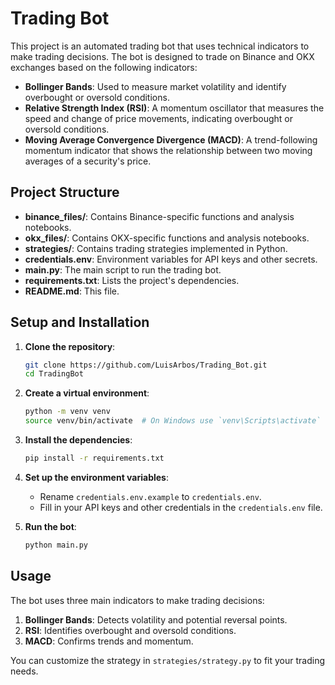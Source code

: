 # Trading Bot

This project is an automated trading bot that uses technical indicators to make trading decisions. The bot is designed to trade on Binance and OKX exchanges based on the following indicators:

- **Bollinger Bands**: Used to measure market volatility and identify overbought or oversold conditions.
- **Relative Strength Index (RSI)**: A momentum oscillator that measures the speed and change of price movements, indicating overbought or oversold conditions.
- **Moving Average Convergence Divergence (MACD)**: A trend-following momentum indicator that shows the relationship between two moving averages of a security's price.

## Project Structure

- **binance_files/**: Contains Binance-specific functions and analysis notebooks.
- **okx_files/**: Contains OKX-specific functions and analysis notebooks.
- **strategies/**: Contains trading strategies implemented in Python.
- **credentials.env**: Environment variables for API keys and other secrets.
- **main.py**: The main script to run the trading bot.
- **requirements.txt**: Lists the project's dependencies.
- **README.md**: This file.

## Setup and Installation

1. **Clone the repository**:
    ```bash
    git clone https://github.com/LuisArbos/Trading_Bot.git
    cd TradingBot
    ```

2. **Create a virtual environment**:
    ```bash
    python -m venv venv
    source venv/bin/activate  # On Windows use `venv\Scripts\activate`
    ```

3. **Install the dependencies**:
    ```bash
    pip install -r requirements.txt
    ```

4. **Set up the environment variables**:
    - Rename `credentials.env.example` to `credentials.env`.
    - Fill in your API keys and other credentials in the `credentials.env` file.

5. **Run the bot**:
    ```bash
    python main.py
    ```

## Usage

The bot uses three main indicators to make trading decisions:

1. **Bollinger Bands**: Detects volatility and potential reversal points.
2. **RSI**: Identifies overbought and oversold conditions.
3. **MACD**: Confirms trends and momentum.

You can customize the strategy in `strategies/strategy.py` to fit your trading needs.
